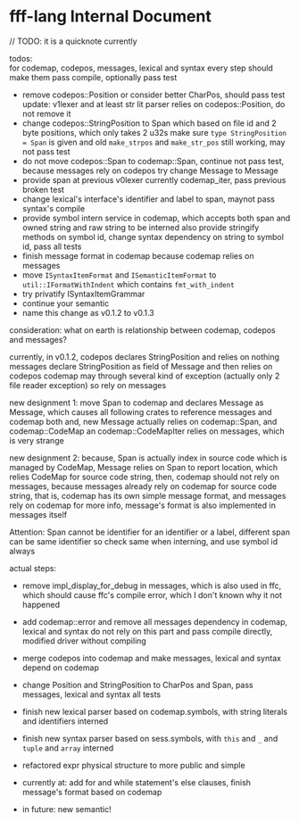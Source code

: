 # fff-lang Internal Document

// TODO: it is a quicknote currently

todos:  
for codemap, codepos, messages, lexical and syntax
every step should make them pass compile, optionally pass test

  - remove codepos::Position or consider better CharPos, should pass test
    update: v1lexer and at least str lit parser relies on codepos::Position, do not remove it
  - change codepos::StringPosition to Span which based on file id and 2 byte positions, which only takes 2 u32s
    make sure `type StringPosition = Span` is given and old `make_strpos` and `make_str_pos` still working, may not pass test
  - do not move codepos::Span to codemap::Span, continue not pass test, because messages rely on codepos
    try change Message to Message<SpanInfo>
  - provide span at previous v0lexer currently codemap_iter, pass previous broken test
  - change lexical's interface's identifier and label to span, maynot pass syntax's compile
  - provide symbol intern service in codemap, which accepts both span and owned string and raw string to be interned
    also provide stringify methods on symbol id, change syntax dependency on string to symbol id, pass all tests
  - finish message format in codemap because codemap relies on messages
  - move `ISyntaxItemFormat` and `ISemanticItemFormat` to `util::IFormatWithIndent` which contains `fmt_with_indent`
  - try privatify ISyntaxItemGrammar
  - continue your semantic
  - name this change as v0.1.2 to v0.1.3

consideration: what on earth is relationship between codemap, codepos and messages?

currently, in v0.1.2, codepos declares StringPosition and relies on nothing
messages declare StringPosition as field of Message and then relies on codepos
codemap may through several kind of exception (actually only 2 file reader exception) so rely on messages

new designment 1:
move Span to codemap and declares Message as Message<SpanInfo>, which causes all following crates to reference messages and codemap both
and, new Message<SpanInfo> actually relies on codemap::Span, and codemap::CodeMap an codemap::CodeMapIter relies on messages, 
which is very strange

new designment 2:
because, Span is actually index in source code which is managed by CodeMap, Message relies on Span to report location, 
which relies CodeMap for source code string, then, codemap should not rely on messages, because messages already rely on codemap
for source code string, that is, codemap has its own simple message format, and messages rely on codemap for more info, 
message's format is also implemented in messages itself

Attention: Span cannot be identifier for an identifier or a label, different span can be same identifier
so check same when interning, and use symbol id always

actual steps:

  - remove impl_display_for_debug in messages, which is also used in ffc, which should cause ffc's compile error, which I don't known why it not happened
  - add codemap::error and remove all messages dependency in codemap, lexical and syntax do not rely on this part and pass compile directly,
    modified driver without compiling
  - merge codepos into codemap and make messages, lexical and syntax depend on codemap
  - change Position and StringPosition to CharPos and Span, pass messages, lexical and syntax all tests
  - finish new lexical parser based on codemap.symbols, with string literals and identifiers interned
  - finish new syntax parser based on sess.symbols, with `this` and `_` and `tuple` and `array` interned
  - refactored expr physical structure to more public and simple

  - currently at: add for and while statement's else clauses,
                  finish message's format based on codemap

  - in future: new semantic!